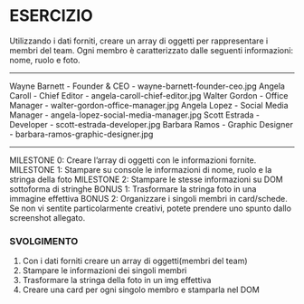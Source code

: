 # ESERCIZIO

Utilizzando i dati forniti, creare un array di oggetti per rappresentare i membri del team.
Ogni membro è caratterizzato dalle seguenti informazioni: nome, ruolo e foto.

---

Wayne Barnett - Founder & CEO - wayne-barnett-founder-ceo.jpg
Angela Caroll - Chief Editor - angela-caroll-chief-editor.jpg
Walter Gordon - Office Manager - walter-gordon-office-manager.jpg
Angela Lopez - Social Media Manager - angela-lopez-social-media-manager.jpg
Scott Estrada - Developer - scott-estrada-developer.jpg
Barbara Ramos - Graphic Designer - barbara-ramos-graphic-designer.jpg

---

MILESTONE 0:
Creare l’array di oggetti con le informazioni fornite.
MILESTONE 1:
Stampare su console le informazioni di nome, ruolo e la stringa della foto
MILESTONE 2:
Stampare le stesse informazioni su DOM sottoforma di stringhe
BONUS 1:
Trasformare la stringa foto in una immagine effettiva
BONUS 2:
Organizzare i singoli membri in card/schede. Se non vi sentite particolarmente creativi, potete prendere uno spunto dallo screenshot allegato.

### SVOLGIMENTO

1. Con i dati forniti creare un array di oggetti(membri del team)
2. Stampare le informazioni dei singoli membri
3. Trasformare la stringa della foto in un img effettiva
4. Creare una card per ogni singolo membro e stamparla nel DOM
